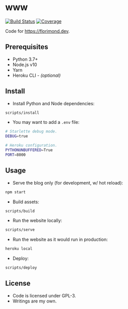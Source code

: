 # www

[![Build Status](https://travis-ci.org/florimondmanca/www.svg?branch=master)](https://travis-ci.org/florimondmanca/www)
[![Coverage](https://codecov.io/gh/florimondmanca/www/branch/master/graph/badge.svg?token=IT5DBiSTHK)](https://codecov.io/gh/florimondmanca/www)

Code for https://florimond.dev.

## Prerequisites

- Python 3.7+
- Node.js v10
- Yarn
- Heroku CLI - *(optional)*

## Install

- Install Python and Node dependencies:

```bash
scripts/install
```

- You may want to add a `.env` file:

```bash
# Starlette debug mode.
DEBUG=true

# Heroku configuration.
PYTHONUNBUFFERED=True
PORT=8000
```

## Usage

- Serve the blog only (for development, w/ hot reload):

```bash
npm start
```

- Build assets:

```bash
scripts/build
```

- Run the website locally:

```bash
scripts/serve
```

- Run the website as it would run in production:

```bash
heroku local
```

- Deploy:

```bash
scripts/deploy
```

## License

- Code is licensed under GPL-3.
- Writings are my own.
